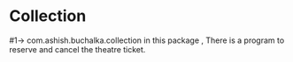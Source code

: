 # Collection
#1-> com.ashish.buchalka.collection in this package , There is a program to reserve and cancel the theatre ticket.